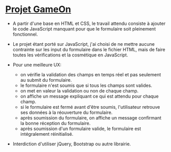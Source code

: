 # [Projet GameOn](https://daddyjanno.github.io/GameOn-website-FR/)

- A partir d'une base en HTML et CSS, le travail attendu consiste à ajouter le code JavaScript manquant pour que le formulaire soit pleinement fonctionnel.

- Le projet étant porté sur JavaScript, j'ai choisi de ne mettre aucune contrainte sur les input du formulaire dans le fichier HTML, mais de faire toutes les vérifications et la cosmétique en JavaScript.

- Pour une meilleure UX:
  - on vérifie la validation des champs en temps réel et pas seulement au submit du formulaire.
  - le formulaire n'est soumis que si tous les champs sont valides.
  - on met en valeur la validation ou non de chaque champ.
  - on affiche un message expliquant ce qui est attendu pour chaque champ.
  - si le formulaire est fermé avant d'être soumis, l'utilisateur retrouve ses données à la réouverture du formulaire.
  - après soumission du formulaire, on affiche un message confirmant la bonne réception du formulaire.
  - après soumission d'un formulaire valide, le formulaire est intégralement réinitialisé.

- Interdiction d'utiliser jQuery, Bootstrap ou autre librairie.
